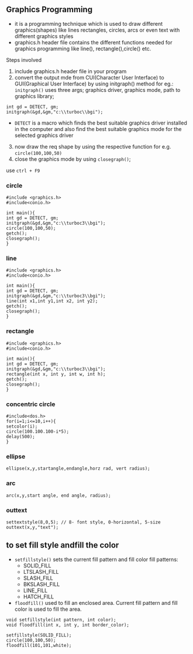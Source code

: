 ## Graphics Programming

- it is a programming technique which is used to draw different graphics(shapes)
like lines rectangles, circles, arcs or even text with different graphics styles
- graphics.h header file contains the different functions needed for graphics programming like line(), rectangle(),circle() etc.

Steps involved
1. include graphics.h header file in your program
2. convert the output mde from CUI(Character User Interface) to GUI(Graphical User Interface) by using initgraph() method
 for eg.:
  ``initgraph()`` uses three args; graphics driver, graphics mode, path to graphics library;
```
int gd = DETECT, gm;
initgraph(&gd,&gm,"c:\\turboc\\bgi");
```
- ``DETECT`` is a macro which finds the best suitable graphics driver installed in the computer and also find the best suitable 
graphics mode for the selected graphics driver
3. now draw the req shape by using the respective function
  for e.g. ``circle(100,100,50)``
4. close the graphics mode by using ``closegraph()``;

use ``ctrl + F9``
### circle

```
#include <graphics.h>
#include<conio.h>

int main(){
int gd = DETECT, gm;
initgraph(&gd,&gm,"c:\\turboc3\\bgi");
circle(100,100,50);
getch();
closegraph();
}
```
### line
```
#include <graphics.h>
#include<conio.h>

int main(){
int gd = DETECT, gm;
initgraph(&gd,&gm,"c:\\turboc3\\bgi");
line(int x1,int y1,int x2, int y2);
getch();
closegraph();
}
```
### rectangle
```
#include <graphics.h>
#include<conio.h>

int main(){
int gd = DETECT, gm;
initgraph(&gd,&gm,"c:\\turboc3\\bgi");
rectangle(int x, int y, int w, int h);
getch();
closegraph();
}
```

### concentric circle
```
#include<dos.h>
for(i=1;i<=10,i++){
setcolor(i);
circle(100.100.100-i*5);
delay(500);
}
```
### ellipse 
```
ellipse(x,y,startangle,endangle,horz rad, vert radius);
```

### arc
```
arc(x,y,start angle, end angle, radius);
```

### outtext
```
settextstyle(8,0,5); // 8- font style, 0-horizontal, 5-size
outtext(x,y,"text");

```
## to set fill style andfill the color
- ``setfillstyle()`` sets the current fill pattern and fill color
   fill patterns:
  - SOLID_FILL
  - LTSLASH_FILL
  - SLASH_FILL
  - BKSLASH_FILL
  - LINE_FILL
  - HATCH_FILL
- ``floodfill()`` used to fill an enclosed area. Current fill pattern and fill color is used to fill the area.

```
void setfillstyle(int pattern, int color);
void floodfill(int x, int y, int border_color);
```

```
setfillstyle(SOLID_FILL);
circle(100,100,50);
floodfill(101,101,white);

```

